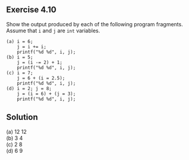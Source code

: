 ## Exercise 4.10

Show the output produced by each of the following program fragments. Assume that `i` and `j` are `int` variables.  

```
(a) i = 6;
    j = i += i;
    printf("%d %d", i, j);
(b) i = 5;
    j = (i -= 2) + 1;
    printf("%d %d", i, j);
(c) i = 7;
    j = 6 + (i = 2.5);
    printf("%d %d", i, j);
(d) i = 2; j = 8;
    j = (i = 6) + (j = 3);
    printf("%d %d", i, j);
```

## Solution

(a) 12 12  
(b) 3 4  
(c) 2 8  
(d) 6 9  